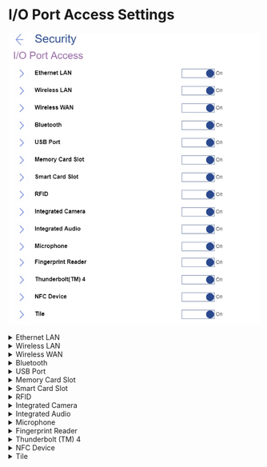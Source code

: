 # I/O Port Access Settings #

![](./img/ioportaccess.png)

<details><summary>Ethernet LAN</summary>

Select whether to enable or disable Ethernet LAN device and keeps it disabled in the OS environment.

Possible options:

1.	**On** – Default.
2.	Off

?>  The setting is removed in the recent versions.

| WMI Setting name | Values | Locked by SVP | AMD/Intel |
|:---|:---|:---|:---|
| EthernetLANAccess | Disable, Enable | Yes | Both |

</details>

<details><summary>Wireless LAN</summary>

Whether to enable or disable Wireless LAN device and keep it disabled in the OS environment.

Possible options:

1.	**On** - Default.
2.	Off

| WMI Setting name | Values | Locked by SVP | AMD/Intel |
|:---|:---|:---|:---|
| WirelessLANAccess | Disable, Enable | Yes | Both |

</details>

<details><summary>Wireless WAN</summary>

Select whether to enable or disable Wireless WAN device.

Possible options:

1.	**On** – Default.
2.	Off

| WMI Setting name | Values | Locked by SVP | AMD/Intel |
|:---|:---|:---|:---|
| WirelessWANAccess | Disable, Enable | Yes | Both |

</details>

<details><summary>Bluetooth</summary>

Possible options:

1.	**On** – Default.
2.	Off

!>  Enabling Bluetooth requires setting ‘Wireless LAN’ to ‘Enabled’ state.

| WMI Setting name | Values | Locked by SVP | AMD/Intel |
|:---|:---|:---|:---|
| BluetoothAccess | Disable, Enable | Yes | Both |

</details>

<details><summary>USB Port</summary>

Whether to enable all USB ports in the OS environment.

!>  This setting does not affect USB-C (R) ports with a thunderbolt icon.

Possible options:

1.	**On** – Default.
2.	Off

| WMI Setting name | Values | Locked by SVP | AMD/Intel |
|:---|:---|:---|:---|
| USBPortAccess | Disable, Enable | Yes | Both |

</details>

<details><summary>Memory Card Slot</summary>

Whether to enable memory card slot (SD Card/MultimediaCard/Memory Stick) in the OS environment.

Possible options:

1.	**On** – Default.
2.	Off

| WMI Setting name | Values | Locked by SVP | AMD/Intel |
|:---|:---|:---|:---|
| MemoryCardSlotAccess | Disable, Enable | Yes | Both |

</details>

<details><summary>Smart Card Slot</summary>

Whether to enable Smart Card slot in the OS environment.

Possible options:

1.	**On** – Default.
2.	Off

| WMI Setting name | Values | Locked by SVP | AMD/Intel |
|:---|:---|:---|:---|
| SmartCardSlotAccess | Disable, Enable | Yes | Both |

</details>

<details><summary>RFID</summary>

Whether to enable RFID (radio-frequency identification) in the OS environment.

Possible options:

1.	**On** – Default.
2.	Off

!> This feature is supported only for the [healthcare model](https://techtoday.lenovo.com/jp/ja/solutions/media/3970), where RFID is installed instead of Smart Card. Therefore, parameter for WMI command will be the same as for Smart Card.

| WMI Setting name | Values | Locked by SVP | AMD/Intel |
|:---|:---|:---|:---|
| SmartCardSlotAccess | Disable, Enable | Yes | Both |

</details>

<details><summary>Integrated Camera</summary>

Whether to enable or disable Integrated Camera in the OS environment.

Possible options:

1.	**On** – Default.
2.	Off

| WMI Setting name | Values | Locked by SVP | AMD/Intel |
|:---|:---|:---|:---|
| IntegratedCameraAccess | Disable, Enable | Yes | Both |

</details>

<details><summary>Integrated Audio</summary>

Whether to enable all audio functions (Microphone/Speaker) in the OS environment.

?> To enable audio functions, select `Enabled` and save the setting. Then fully shut down and power on the system.

Possible options:

1.	**On** – Default.
2.	Off

| WMI Setting name | Values | Locked by SVP | AMD/Intel |
|:---|:---|:---|:---|
| IntegratedAudioAccess | Disable, Enable | Yes | Both |

</details>

<details><summary>Microphone</summary>

Select whether to enable or disable Microphone (Internal/External/Line-In) in the OS environment.

?>  To enable Microphone, select ‘Enabled’ save the setting. Then fully shut down and power on the system.

Possible options:

1.	**On** – Default.
2.	Off

| WMI Setting name | Values | Locked by SVP | AMD/Intel |
|:---|:---|:---|:---|
| MicrophoneAccess | Disable, Enable | Yes | Both |

</details>

<details><summary>Fingerprint Reader</summary>

Whether to enable Fingerprint Reader in the OS environment.

Possible options:

1.	**On** – Default.
2.	Off

| WMI Setting name | Values | Locked by SVP | AMD/Intel |
|:---|:---|:---|:---|
| FingerprintReaderAccess | Disable, Enable | Yes | Both |

</details>

<details><summary>Thunderbolt (TM) 4</summary>

Select whether to enable or disable Thunderbolt 4 (PCIe/USB) in the OS environment.

?>  Affects only USB-C ports with a thunderbolt icon.

One of 2 Possible options:

1.	**On** – Default.
2.	Off

| WMI Setting name | Values | Locked by SVP | AMD/Intel |
|:---|:---|:---|:---|
| ThunderboltAccess | Disable, Enable | Yes | Both |

</details>

<details><summary>NFC Device</summary>

Whether to enable or disable NFC (near-field communication) Device in the OS environment

Possible options:

1.	**On** – Default.
2.	Off

| WMI Setting name | Values | Locked by SVP | AMD/Intel |
|:---|:---|:---|:---|
| NfcAccess | Disable, Enable | Yes | Both |

</details>

<details><summary>Tile</summary>


Whether to enable Tile Mode in the OS environment.

Options:

1. **On** - Default.
2. Off.

| WMI Setting name | Values | SVP or SMP Req'd | AMD/Intel |
|:---|:---|:---|:---|
| TileMode | Disable,Enable | Yes | both |


</details>
